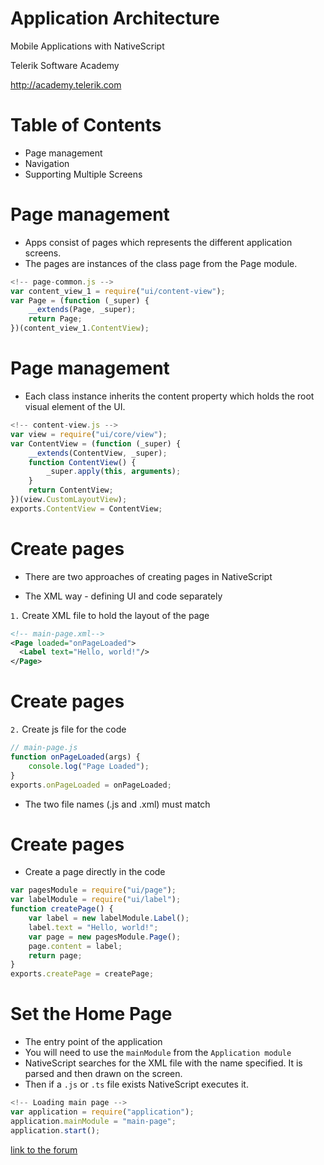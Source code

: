 <!-- section start -->
<!-- attr: { id:'title', class:'slide-title', hasScriptWrapper:true } -->
# Application Architecture

<div class="signature">
    <p class="signature-course">Mobile Applications with NativeScript</p>
    <p class="signature-initiative">Telerik Software Academy</p>
    <a href="http://academy.telerik.com" class="signature-link">http://academy.telerik.com</a>
</div>

<!-- section start -->
<!-- attr: { id:'table-of-contents' } -->
# Table of Contents
-  Page management
-  Navigation
-  Supporting Multiple Screens

<!-- section start -->
<!-- attr: { class:'slide-section', id:'coming-next', showInPresentation: true } -->
<!-- # Telerik Platform
## Page management -->

<!-- attr: { class:'slide', hasScriptWrapper:true, style: 'font-size: 40px;' } -->
# Page management

- Apps consist of pages which represents the different application screens.
- The pages are instances of the class page from the Page module.

```js
<!-- page-common.js -->
var content_view_1 = require("ui/content-view");
var Page = (function (_super) {
    __extends(Page, _super);
    return Page;
})(content_view_1.ContentView);
```

<!-- attr: { class:'slide', hasScriptWrapper:true, style: 'font-size: 40px;' } -->
# Page management
- Each class instance inherits the content property which holds the root visual element of the UI.

```js
<!-- content-view.js -->
var view = require("ui/core/view");
var ContentView = (function (_super) {
    __extends(ContentView, _super);
    function ContentView() {
        _super.apply(this, arguments);
    }
    return ContentView;
})(view.CustomLayoutView);
exports.ContentView = ContentView;
```

<!-- attr: { class:'slide', hasScriptWrapper:true, style: 'font-size: 40px;' } -->
# Create pages
- There are two approaches of creating pages in NativeScript

- The XML way - defining UI and code separately

`1.` Create XML file to hold the layout of the page

```xml
<!-- main-page.xml-->
<Page loaded="onPageLoaded">
  <Label text="Hello, world!"/>
</Page>
```
<!-- attr: { class:'slide', hasScriptWrapper:true, style: 'font-size: 40px;' } -->
# Create pages

`2.` Create js file for the code

```js
// main-page.js
function onPageLoaded(args) {
    console.log("Page Loaded");
}
exports.onPageLoaded = onPageLoaded;
```


- The two file names (.js and .xml) must match


<!-- attr: { class:'slide', hasScriptWrapper:true, style: 'font-size: 40px;' } -->
# Create pages

- Create a page directly in the code

```js
var pagesModule = require("ui/page");
var labelModule = require("ui/label");
function createPage() {
    var label = new labelModule.Label();
    label.text = "Hello, world!";
    var page = new pagesModule.Page();
    page.content = label;
    return page;
}
exports.createPage = createPage;
```

<!-- attr: { class:'slide', hasScriptWrapper:true, style: 'font-size: 40px;' } -->
# Set the Home Page

- The entry point of the application
- You will need to use the `mainModule` from the `Application module`
- NativeScript searches for the XML file with the name specified. It is parsed and then drawn on the screen.
- Then if a `.js` or `.ts` file exists NativeScript executes it.

```js
<!-- Loading main page -->
var application = require("application");
application.mainModule = "main-page";
application.start();
```


<!-- section start -->
<!-- attr: { id:'questions', class:'slide-section',showInPresentation: true } -->
<!-- # Questions
## Mobile Applications with NativeScript -->
[link to the forum](http://telerikacademy.com/Forum/Category/62/ios-mobile-apps)
